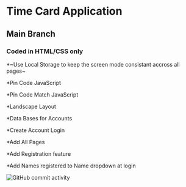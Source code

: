 # Time Card Application

## Main Branch

### Coded in HTML/CSS only

\*~Use Local Storage to keep the screen mode consistant accross all pages~

\*Pin Code JavaScript

\*Pin Code Match JavaScript

\*Landscape Layout

\*Data Bases for Accounts

\*Create Account Login

\*Add All Pages

\*Add Registration feature

\*Add Names registered to Name dropdown at login

![GitHub commit activity](https://img.shields.io/github/commit-activity/t/courthub74/time_card_same?style=flat&logo=GitHub)
